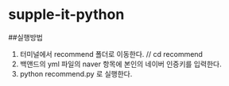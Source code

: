# supple-it-python

##실행방법 

1. 터미널에서 recommend 폴더로 이동한다.   // cd recommend
2. 백앤드의 yml 파일의 naver 항목에 본인의 네이버 인증키를 입력한다.   
3. python recommend.py 로 실행한다.
   
